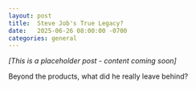 ```yaml
---
layout: post
title:  Steve Job's True Legacy?
date:   2025-06-26 08:00:00 -0700
categories: general
---
```


*[This is a placeholder post - content coming soon]*

Beyond the products, what did he really leave behind?